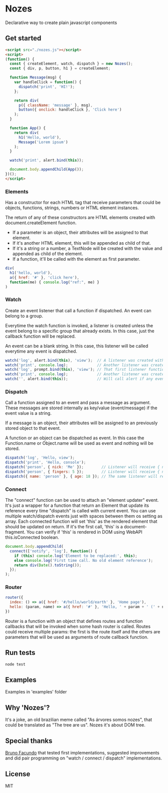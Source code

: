 # Nozes
Declarative way to create plain javascript components

## Get started

```html
<script src="./nozes.js"></script>
<script>
(function() {
  const { createElement, watch, dispatch } = new Nozes();
  const { div, p, button, h1 } = createElement;

  function Message(msg) {
    var handleClick = function() {
      dispatch('print', 'HI!');
    };

    return div(
      p({ className: 'message' }, msg),
      button({ onclick: handleClick }, 'Click here')
    );
  }

  function App() {
    return div(
      h1('Hello, world'),
      Message('Lorem ipsum')
    );
  }

  watch('print', alert.bind(this));

  document.body.appendChild(App());
})();
</script>
```

### Elements

Has a constructor for each HTML tag that receive parameters that could be objects, functions, strings, numbers or HTML element instances.

The return of any of these constructors are HTML elements created with document.createElement function.

- If a parameter is an object, their attributes will be assigned to that element.
- If it's another HTML element, this will be appended as child of that.
- If it's a string or a number, a TextNode will be created with the value and appended as child of the element.
- If a function, it'll be called with the element as first parameter.

```javascript
div(
  h1('hello, world'),
  a({ href: '#' }, 'click here'),
  function(me) { console.log("ref:", me) }
)
```

### Watch

Create an event listener that call a function if dispatched. An event can belong to a group.

Everytime the watch function is invoked, a listener is created unless the event belong to a specific group that already exists. In this case, just the callback function will be replaced.

An event can be a blank string. In this case, this listener will be called everytime any event is dispatched.

```javascript
watch('log', alert.bind(this), 'view');  // A listener was created with a group
watch('print', console.log);             // Another listener was created
watch('log', prompt.bind(this), 'view'); // That first listener function was replaced
watch('print', console.log);             // Another listener was created (now this event will console.log two times)
watch('', alert.bind(this));             // Will call alert if any event is dispatched
```

### Dispatch

Call a function assigned to an event and pass a message as argument. These messages are stored internally as key/value (event/message) if the event value is a string.

If a message is an object, their attributes will be assigned to an previously stored object to that event.

A function or an object can be dispatched as event. In this case the Function.name or Object.name will be used as event and nothing will be stored.

```javascript
dispatch('log', 'Hello, view');
dispatch('print', 'Hello, console');
dispatch('person', { nick: 'Me' });        // Listener will receive { nick: 'Me' }
dispatch('person', { fingers: 5 });        // Listener will receive { nick: 'Me', fingers: 5 }
dispatch({ name: 'person' }, { age: 18 }); // The same listener will receive { age: 18 }
```

### Connect

The "connect" function can be used to attach an "element updater" event. It's just a wrapper for a function that return an Element that update its reference every time "dispatch" is called with current event. You can use multiple watch/dispatch events just with spaces between them os setting as array. Each connected function will set 'this' as the rendered element that should be updated on return. If it's the first call, 'this' is a document-fragment. You can verify if 'this' is rendered in DOM using WebAPI this.isConnected boolean.

```javascript
document.body.appendChild(
  connect(['notify', 'log'], function() {
    if (this) console.log('Element to be replaced:', this);
    else console.log('First time call. No old element reference');
    return div(Date().toString());
  });
);
```

### Router
```javascript
router({
  index: () => a({ href: '#/hello/world/earth' }, 'Home page'),
  hello: (param, name) => a({ href: '#' }, 'Hello, ' + param + ' (' + name + ')')
})
```
Router is a function with an object that defines routes and function callbacks that will be invoked when some hash router is called. Routes could receive multiple params: the first is the route itself and the others are parameters that will be used as arguments of route callback function.

## Run tests

```sh
node test
```

## Examples

Examples in 'examples' folder

## Why 'Nozes'?
It's a joke, an old brazilian meme called "As árvores somos nozes", that could be translated as "The tree are us". Nozes it's about DOM tree.

## Special thanks
[Bruno Facundo](http://github.com/BrunoFacundo) that tested first implementations, suggested improvements and did pair programming on "watch / connect / dispatch" implementations.

## License
MIT
